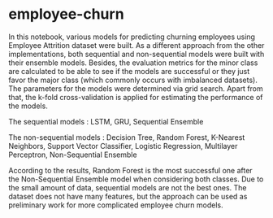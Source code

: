 # employee-churn

In this notebook, various models for predicting churning employees using Employee Attrition dataset were built. As a different approach from the other implementations, both sequential and non-sequential models were built with their ensemble models. Besides, the evaluation metrics for the minor class are calculated to be able to see if the models are successful or they just favor the major class (which commonly occurs with imbalanced datasets). The parameters for the models were determined via grid search. Apart from that, the k-fold cross-validation is applied for estimating the performance of the models.

The sequential models : LSTM, GRU, Sequential Ensemble

The non-sequential models : Decision Tree, Random Forest, K-Nearest Neighbors, Support Vector Classifier, Logistic Regression, Multilayer Perceptron, Non-Sequential Ensemble

According to the results, Random Forest is the most successful one after the Non-Sequential Ensemble model when considering both classes. Due to the small amount of data, sequential models are not the best ones. The dataset does not have many features, but the approach can be used as preliminary work for more complicated employee churn models.
